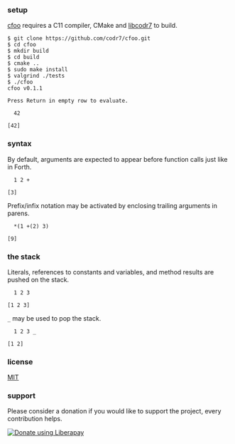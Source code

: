 ### setup
[cfoo](https://github.com/codr7/cfoo) requires a C11 compiler, CMake and [libcodr7](https://github.com/codr7/libcodr7) to build.

```
$ git clone https://github.com/codr7/cfoo.git
$ cd cfoo
$ mkdir build
$ cd build
$ cmake ..
$ sudo make install
$ valgrind ./tests
$ ./cfoo
cfoo v0.1.1

Press Return in empty row to evaluate.

  42

[42]
```

### syntax
By default, arguments are expected to appear before function calls just like in Forth.

```
  1 2 +

[3]
```

Prefix/infix notation may be activated by enclosing trailing arguments in parens.

```
  *(1 +(2) 3)

[9]
```

### the stack
Literals, references to constants and variables, and method results are pushed on the stack.

```
  1 2 3

[1 2 3]
```

`_` may be used to pop the stack.

```
  1 2 3 _

[1 2]
```

### license
[MIT](https://github.com/codr7/cfoo/blob/master/LICENSE.txt)

### support
Please consider a donation if you would like to support the project, every contribution helps.

<a href="https://liberapay.com/codr7/donate"><img alt="Donate using Liberapay" src="https://liberapay.com/assets/widgets/donate.svg"></a>